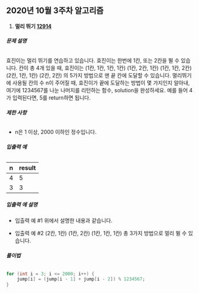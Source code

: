 ## 2020년 10월 3주차 알고리즘

1. **멀리 뛰기 [12914](https://programmers.co.kr/learn/courses/30/lessons/12914)**

###### **문제 설명**

효진이는 멀리 뛰기를 연습하고 있습니다. 효진이는 한번에 1칸, 또는 2칸을 뛸 수 있습니다. 칸이 총 4개 있을 때, 효진이는
(1칸, 1칸, 1칸, 1칸)
(1칸, 2칸, 1칸)
(1칸, 1칸, 2칸)
(2칸, 1칸, 1칸)
(2칸, 2칸)
의 5가지 방법으로 맨 끝 칸에 도달할 수 있습니다. 멀리뛰기에 사용될 칸의 수 n이 주어질 때, 효진이가 끝에 도달하는 방법이 몇 가지인지 알아내, 여기에 1234567를 나눈 나머지를 리턴하는 함수, solution을 완성하세요. 예를 들어 4가 입력된다면, 5를 return하면 됩니다.

###### **제한 사항**

- n은 1 이상, 2000 이하인 정수입니다.

###### **입출력 예**

| n    | result |
| ---- | ------ |
| 4    | 5      |
| 3    | 3      |

##### 입출력 예 설명

* 입출력 예 #1
  위에서 설명한 내용과 같습니다.

* 입출력 예 #2
  (2칸, 1칸)
  (1칸, 2칸)
  (1칸, 1칸, 1칸)
  총 3가지 방법으로 멀리 뛸 수 있습니다.

###### **풀이법**

```java
for (int i = 3; i <= 2000; i++) {
    jump[i] = (jump[i - 1] + jump[i - 2]) % 1234567;
}
```

